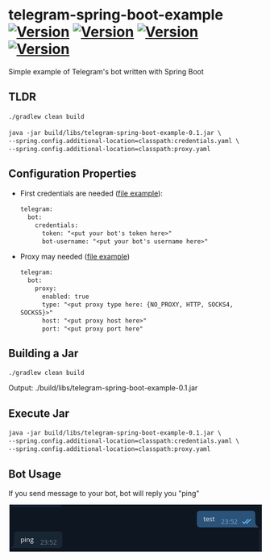 # telegram-spring-boot-example [![Version](https://img.shields.io/badge/Version-0.1-color.svg)](https://github.com/igabaydulin/telegram-spring-boot-example) [![Version](https://img.shields.io/badge/Java-OpenJDK%2011.0.1-dd0000.svg?logo=java)](https://jdk.java.net/11/) [![Version](https://img.shields.io/badge/Gradle-5.3.1-1ba8cb.svg)](https://docs.gradle.org/5.2.1/release-notes.html) [![Version](https://img.shields.io/badge/Spring%20Boot-2.1.3.RELEASE-color.svg)](https://github.com/spring-projects/spring-boot/releases/tag/v2.1.3.RELEASE)

Simple example of Telegram's bot written with Spring Boot

## TLDR
```
./gradlew clean build

java -jar build/libs/telegram-spring-boot-example-0.1.jar \
--spring.config.additional-location=classpath:credentials.yaml \
--spring.config.additional-location=classpath:proxy.yaml
```

## Configuration Properties
* First credentials are needed ([file example](https://github.com/igabaydulin/telegram-spring-boot-example/blob/master/credentials-example.yaml)):
    ```
    telegram:
      bot:
        credentials:
          token: "<put your bot's token here>"
          bot-username: "<put your bot's username here>"
    ```
* Proxy may needed ([file example](https://github.com/igabaydulin/telegram-spring-boot-example/blob/master/proxy-example.yaml))
    ```
    telegram:
      bot:
        proxy:
          enabled: true
          type: "<put proxy type here: {NO_PROXY, HTTP, SOCKS4, SOCKS5}>"
          host: "<put proxy host here>"
          port: "<put proxy port here"
    ```

## Building a Jar
```
./gradlew clean build
```
Output: ./build/libs/telegram-spring-boot-example-0.1.jar

## Execute Jar
```
java -jar build/libs/telegram-spring-boot-example-0.1.jar \
--spring.config.additional-location=classpath:credentials.yaml \
--spring.config.additional-location=classpath:proxy.yaml
```

## Bot Usage
If you send message to your bot, bot will reply you "ping"
<p align="center">
  <img src="https://github.com/igabaydulin/telegram-spring-boot-example/blob/master/resources/conversation.png">
</p>
